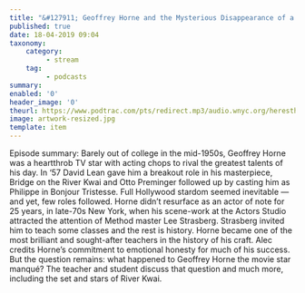 ```yaml
---
title: "&#127911; Geoffrey Horne and the Mysterious Disappearance of a Dreamboat"
published: true
date: 18-04-2019 09:04
taxonomy:
    category:
         - stream
    tag:
         - podcasts
summary:
enabled: '0'
header_image: '0'
theurl: https://www.podtrac.com/pts/redirect.mp3/audio.wnyc.org/heresthething/heresthething040219_hornepod.mp3
image: artwork-resized.jpg
template: item
---
```

 
Episode summary: Barely out of college in the mid-1950s, Geoffrey Horne was a heartthrob TV star with acting chops to rival the greatest talents of his day. In ‘57 David Lean gave him a breakout role in his masterpiece, Bridge on the River Kwai and Otto Preminger followed up by casting him as Philippe in Bonjour Tristesse. Full Hollywood stardom seemed inevitable — and yet, few roles followed. Horne didn’t resurface as an actor of note for 25 years, in late-70s New York, when his scene-work at the Actors Studio attracted the attention of Method master Lee Strasberg. Strasberg invited him to teach some classes and the rest is history. Horne became one of the most brilliant and sought-after teachers in the history of his craft. Alec credits Horne’s commitment to emotional honesty for much of his success. But the question remains: what happened to Geoffrey Horne the movie star manqué? The teacher and student discuss that question and much more, including the set and stars of River Kwai.
